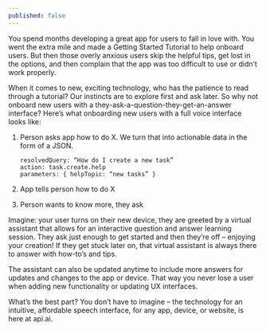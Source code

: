 ```yaml
---
published: false
---
```



You spend months developing a great app for users to fall in love with. You went the extra mile and made a Getting Started Tutorial to help onboard users. But then those overly anxious users skip the helpful tips, get lost in the options, and then complain that the app was too difficult to use or didn’t work properly.

When it comes to new, exciting technology, who has the patience to read through a tutorial? Our instincts are to explore first and ask later. So why not onboard new users with a they-ask-a-question-they-get-an-answer interface? Here’s what onboarding new users with a full voice interface looks like:

1)	Person asks app how to do X. We turn that into actionable data in the form of a JSON.

		
		resolvedQuery: “How do I create a new task”
		action: task.create.help
		parameters: { helpTopic: “new tasks” }


2) App tells person how to do X 

3) Person wants to know more, they ask

Imagine: your user turns on their new device, they are greeted by a virtual assistant that allows for an interactive question and answer learning session. They ask just enough to get started and then they’re off – enjoying your creation! If they get stuck later on, that virtual assistant is always there to answer with how-to’s and tips.

The assistant can also be updated anytime to include more answers for updates and changes to the app or device. That way you never lose a user when adding new functionality or updating UX interfaces.

What’s the best part? You don’t have to imagine – the technology for an intuitive, affordable speech interface, for any app, device, or website, is here at api.ai.

